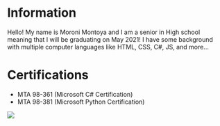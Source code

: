 <h1>Information</h1>
<p>Hello! My name is Moroni Montoya and I am a senior in High school meaning that I will be graduating on May 2021! I have some background with multiple computer languages like HTML, CSS, C#, JS, and more...</p>

# Certifications
- MTA 98-361 (Microsoft C# Certification)
- MTA 98-381 (Microsoft Python Certification)

<img src="https://channellife.com.au/uploads/story/2020/05/22/quantum_computing.jpg">
